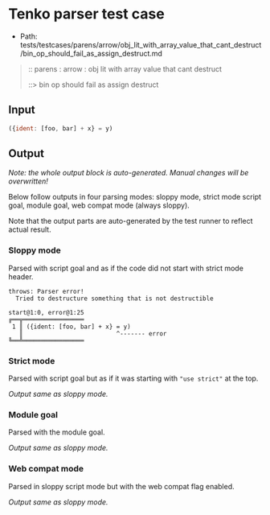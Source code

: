 # Tenko parser test case

- Path: tests/testcases/parens/arrow/obj_lit_with_array_value_that_cant_destruct/bin_op_should_fail_as_assign_destruct.md

> :: parens : arrow : obj lit with array value that cant destruct
>
> ::> bin op should fail as assign destruct

## Input


`````js
({ident: [foo, bar] + x} = y)
`````

## Output

_Note: the whole output block is auto-generated. Manual changes will be overwritten!_

Below follow outputs in four parsing modes: sloppy mode, strict mode script goal, module goal, web compat mode (always sloppy).

Note that the output parts are auto-generated by the test runner to reflect actual result.

### Sloppy mode

Parsed with script goal and as if the code did not start with strict mode header.

`````
throws: Parser error!
  Tried to destructure something that is not destructible

start@1:0, error@1:25
╔══╦═════════════════
 1 ║ ({ident: [foo, bar] + x} = y)
   ║                          ^------- error
╚══╩═════════════════

`````

### Strict mode

Parsed with script goal but as if it was starting with `"use strict"` at the top.

_Output same as sloppy mode._

### Module goal

Parsed with the module goal.

_Output same as sloppy mode._

### Web compat mode

Parsed in sloppy script mode but with the web compat flag enabled.

_Output same as sloppy mode._
